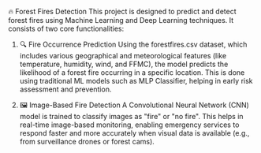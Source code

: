 🔥 Forest Fires Detection
This project is designed to predict and detect forest fires using Machine Learning and Deep Learning techniques. It consists of two core functionalities:

1. 🔍 Fire Occurrence Prediction
Using the forestfires.csv dataset, which includes various geographical and meteorological features (like temperature, humidity, wind, and FFMC), the model predicts the likelihood of a forest fire occurring in a specific location. This is done using traditional ML models such as MLP Classifier, helping in early risk assessment and prevention.

2. 🖼️ Image-Based Fire Detection
A Convolutional Neural Network (CNN) model is trained to classify images as "fire" or "no fire". This helps in real-time image-based monitoring, enabling emergency services to respond faster and more accurately when visual data is available (e.g., from surveillance drones or forest cams).
